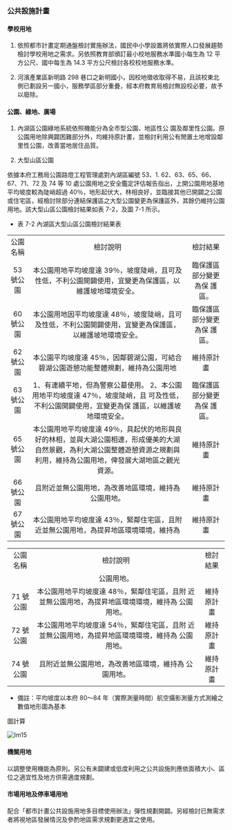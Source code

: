 ### 公共設施計畫

#### 學校用地

1. 依照都市計畫定期通盤檢討實施辦法，國民中小學設置將依實際人口發展趨勢檢討學校用地之需求。另依照教育部頒訂最小校地服務水準國小每生為 12 平方公尺、國中每生為 14.3 平方公尺檢討各校校地服務水準。

1. 河濱產業區新明路 298 巷口之新明國小，因校地徵收取得不易，且該校東北側已劃設另一國小，服務學區部分重疊，經本府教育局檢討無設校必要，故予以廢除。

#### 公園、綠地、廣場

1. 內湖區公園綠地系統依照機能分為全市型公園、地區性公
園及鄰里性公園。原公園用地除興闢困難部分外，均維持原計畫，並檢討利用公有閒置土地增設鄰里性公園，改善當地居住品質。

1. 大型山區公園

依據本府工務局公園路燈工程管理處對內湖區編號 53、1. 62、63、65、66、67、71、72 及 74 等 10 處公園用地之安全鑑定評估報告指出，上開公園用地基地平均坡度較為陡峭超過 40％，地形起伏大，林相良好，並臨接其他已開闢之公園或住宅區，經檢討除部分連結保護區之大型公園變更為保護區外，其餘仍維持公園用地。該大型山區公園檢討結果如表 7-2，及圖 7-1 所示。

- 表 7-2  內湖區大型山區公園檢討結果表


<table align="center">
	<tr align="center">
		<td>公園名稱</td>
		<td>檢討說明</td>
		<td>檢討結果</td>
	</tr>
	<tr align="center">
		<td>53 號公園</td>
		<td>本公園用地平均坡度達 39％，坡度陡峭，且可及 性低，不利公園開闢使用，宜變更為保護區，以 維護坡地環境安全。</td>
		<td>臨保護區部分變更為保 護區。</td>
	</tr>
	<tr align="center">
		<td>60 號公園</td>
		<td>本公園用地因平均坡度達 48％，坡度陡峭，且可 及性低，不利公園開闢使用，宜變更為保護區， 以維護坡地環境安全。</td>
		<td>臨保護區部分變更為保 護區。</td>
	</tr>
	<tr align="center">
		<td>62 號公園</td>
		<td>本公園平均坡度達 45％，因鄰碧湖公園，可結合 碧湖公園遊憩功能整體規劃，維持為公園用地</td>
		<td>維持原計畫</td>
	</tr>
	<tr align="center">
		<td>63 號公園</td>
		<td>1、有連續平地，但為警察公墓使用。 2、本公園用地平均坡度達 47％，坡度陡峭，且 可及性低，不利公園開闢使用，宜變更為保 護區，以維護坡地環境安全。</td>
		<td>臨保護區部分變更為保 護區。</td>
	</tr>
	<tr align="center">
		<td>65 號公園</td>
		<td>本公園用地平均坡度達 49％，具起伏的地形與良 好的林相，並與大湖公園相連，形成優美的大湖 自然景觀，為利大湖公園整體遊憩資源之規劃與 利用，維持為公園用地，俾發展大湖地區之觀光 資源。</td>
		<td>維持原計畫</td>
	</tr>
	<tr align="center">
		<td>66 號公園</td>
		<td>且附近並無公園用地，為改善地區環境，維持為 公園用地。</td>
		<td>維持原計畫</td>
	</tr>
	<tr align="center">
		<td>67 號公園</td>
		<td>本公園用地平均坡度達 43％，緊鄰住宅區，且附 近並無公園用地，為提昇地區環境環境，維持為</td>
		<td>維持原計畫</td>
	</tr>
</table>




<table align="center">
	<tr align="center">
		<td>公園名稱</td>
		<td>檢討說明</td>
		<td>檢討結果</td>
	</tr>
	<tr align="center">
		<td></td>
		<td>公園用地。</td>
		<td></td>
	</tr>
	<tr align="center">
		<td>71 號公園</td>
		<td>本公園用地平均坡度達 48％，緊鄰住宅區，且附 近並無公園用地，為提昇地區環境環境，維持為 公園用地。</td>
		<td>維持原計畫</td>
	</tr>
	<tr align="center">
		<td>72 號公園</td>
		<td>本公園用地平均坡度達 54％，緊鄰住宅區，且附 近並無公園用地，為提昇地區環境環境，維持為 公園用地。</td>
		<td>維持原計畫</td>
	</tr>
	<tr align="center">
		<td>74 號公園</td>
		<td>且附近並無公園用地，為改善地區環境，維持為 公園用地。</td>
		<td>維持原計畫</td>
	</tr>
</table>


- 備註：平均坡度以本府 80～84 年（實際測量時間）航空攝影測量方式測繪之數值地形圖為基本

圖計算



![Im15](images/Im15)


#### 機關用地

以調整使用機能為原則。另公有未闢建或低度利用之公共設施則應依面積大小、區位之適宜性及地方供需適度規劃。

#### 市場用地及停車場用地

配合「都市計畫公共設施用地多目標使用辦法」彈性規劃開闢。另經檢討已無需求者將視地區發展情況及參酌地區需求規劃更適宜之使用。
